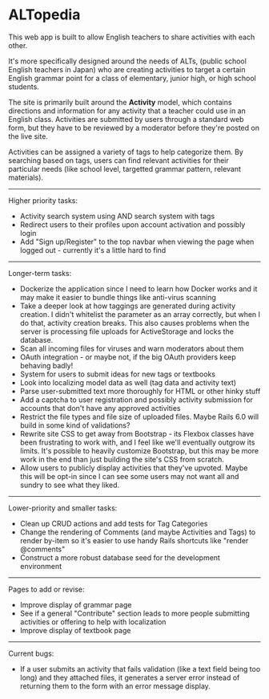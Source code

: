# ALTopedia


This web app is built to allow English teachers to share activities with each other.

It's more specifically designed around the needs of ALTs, (public school English teachers in Japan) who are creating activities to target a certain English grammar point for a class of elementary, junior high, or high school students.

The site is primarily built around the **Activity** model, which contains directions and information for any activity that a teacher could use in an English class. Activities are submitted by users through a standard web form, but they have to be reviewed by a moderator before they're posted on the live site.

Activities can be assigned a variety of tags to help categorize them. By searching based on tags, users can find relevant activities for their particular needs (like school level, targetted grammar pattern, relevant materials).

---

Higher priority tasks:

- Activity search system using AND search system with tags
- Redirect users to their profiles upon account activation and possibly login
- Add "Sign up/Register" to the top navbar when viewing the page when logged out - currently it's a little hard to find

---

Longer-term tasks:

- Dockerize the application since I need to learn how Docker works and it may make it easier to bundle things like anti-virus scanning
- Take a deeper look at how taggings are generated during activity creation. I didn't whitelist the parameter as an array correctly, but when I do that, activity creation breaks. This also causes problems when the server is processing file uploads for ActiveStorage and locks the database.
- Scan all incoming files for viruses and warn moderators about them
- OAuth integration - or maybe not, if the big OAuth providers keep behaving badly!
- System for users to submit ideas for new tags or textbooks
- Look into localizing model data as well (tag data and activity text)
- Parse user-submitted text more thoroughly for HTML or other hinky stuff
- Add a captcha to user registration and possibly activity submission for accounts that don't have any approved activities
- Restrict the file types and file size of uploaded files. Maybe Rails 6.0 will build in some kind of validations?
- Rewrite site CSS to get away from Bootstrap - its Flexbox classes have been frustrating to work with, and I feel like we'll eventually outgrow its limits. It's possible to heavily customize Bootstrap, but this may be more work in the end than just building the site's CSS from scratch.
- Allow users to publicly display activities that they've upvoted. Maybe this will be opt-in since I can see some users may not want all and sundry to see what they liked.

---

Lower-priority and smaller tasks:

- Clean up CRUD actions and add tests for Tag Categories
- Change the rendering of Comments (and maybe Activities and Tags) to render by-item so it's easier to use handy Rails shortcuts like "render @comments"
- Construct a more robust database seed for the development environment

---

Pages to add or revise:

- Improve display of grammar page
- See if a general "Contribute" section leads to more people submitting activities or offering to help with localization
- Improve display of textbook page

---

Current bugs:
 
- If a user submits an activity that fails validation (like a text field being too long) and they attached files, it generates a server error instead of returning them to the form with an error message display.
